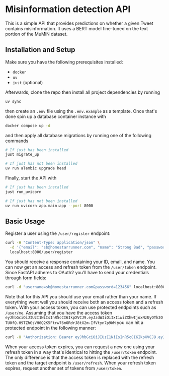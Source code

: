 # Misinformation detection API

This is a simple API that provides predictions on whether a given Tweet contains
misinformation. It uses a BERT model fine-tuned on the text portion of the MuMiN dataset.

## Installation and Setup

Make sure you have the following prerequisites installed:

- `docker`
- `uv`
- `just` (optional)

Afterwards, clone the repo then install all project dependencies by running

```bash
uv sync
```

then create an `.env` file using the `.env.example` as a template. Once that's done spin
up a database container instance with

```bash
docker compose up -d
```

and then apply all database migrations by running one of the following commands

```bash
# If just has been installed
just migrate_up

# If just has not been installed
uv run alembic upgrade head
```

Finally, start the API with

```bash
# If just has been installed
just run_uvicorn

# If just has not been installed
uv run uvicorn app.main:app --port 8000
```

## Basic Usage

Register a user using the `/user/register` endpoint:

```bash
curl -H "Content-Type: application/json" \
  -d '{"email": "sb@homestarrunner.com", "name": "Strong Bad", "password": "123456"}' \
  localhost:8000/user/register
```

You should receive a response containing your ID, email, and name. You can now get an
access and refresh token from the `/user/token` endpoint. Since FastAPI adheres to OAuth2
you'll have to send your credentials through form fields:

```bash
curl -d "username=sb@homestarrunner.com&password=123456" localhost:8000/user/token
```

Note that for this API you should use your email rather than your name. If everything went
well you should receive both an access token and a refresh token. With your access token,
you can use protected endpoints such as `/user/me`. Assuming that you have the access
token `eyJhbGciOiJIUzI1NiIsInR5cCI6IkpXVCJ9.eyJzdWIiOiIxIiwiZXhwIjoxNzUyOTk3OTU0fQ.H9TZhGsVH0Q2K5Ftrw76mORdrJ8tX2m-IfVtyn7p9WM`
you can hit a protected endpoint in the following manner:

```bash
curl -H "Authorization: Bearer eyJhbGciOiJIUzI1NiIsInR5cCI6IkpXVCJ9.eyJzdWIiOiIxIiwiZXhwIjoxNzUyOTk3OTU0fQ.H9TZhGsVH0Q2K5Ftrw76mORdrJ8tX2m-IfVtyn7p9WM" localhost:8000/user/me
```

When your access token expires, you can request a new one using your refresh token in a
way that's identical to hitting the `/user/token` endpoint. The only difference is that
the access token is replaced with the refresh token and the target endpoint is
`/user/refresh`. When your refresh token expires, request another set of tokens from
`/user/token`.
